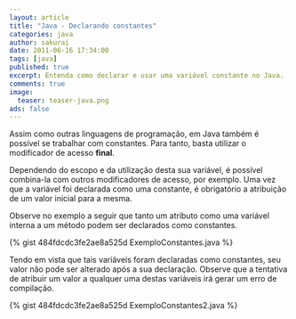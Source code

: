 ```yaml
---
layout: article
title: "Java - Declarando constantes"
categories: java
author: sakurai
date: 2011-06-16 17:34:00
tags: [java]
published: true
excerpt: Entenda como declarar e usar uma variável constante no Java.
comments: true
image:
  teaser: teaser-java.png
ads: false
---
```


Assim como outras linguagens de programação, em Java também é possível se trabalhar com constantes. Para tanto, basta utilizar o modificador de acesso **final**.

Dependendo do escopo e da utilização desta sua variável, é possível combina-la com outros modificadores de acesso, por exemplo. Uma vez que a variável foi declarada como uma constante, é obrigatório a atribuição de um valor inicial para a mesma.

Observe no exemplo a seguir que tanto um atributo como uma variável interna a um método podem ser declarados como constantes.

{% gist 484fdcdc3fe2ae8a525d ExemploConstantes.java %}

Tendo em vista que tais variáveis foram declaradas como constantes, seu valor não pode ser alterado após a sua declaração. Observe que a tentativa de atribuir um valor a qualquer uma destas variáveis irá gerar um erro de compilação.

{% gist 484fdcdc3fe2ae8a525d ExemploConstantes2.java %}
